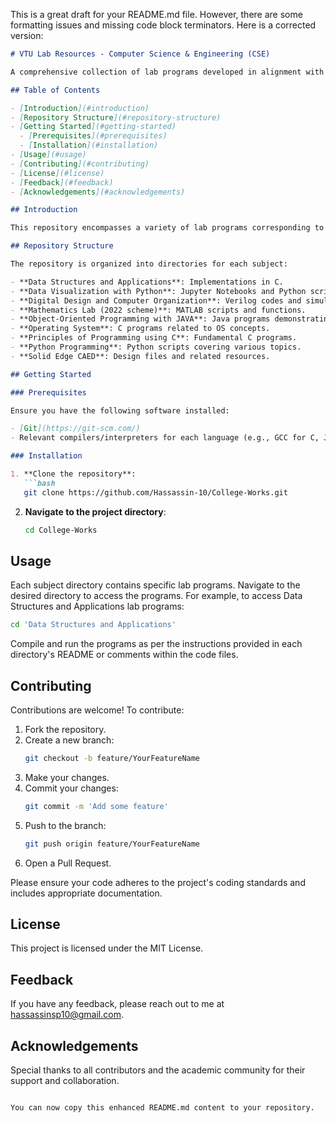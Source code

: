 This is a great draft for your README.md file. However, there are some formatting issues and missing code block terminators. Here is a corrected version:

```markdown
# VTU Lab Resources - Computer Science & Engineering (CSE)

A comprehensive collection of lab programs developed in alignment with the 2022 Visvesvaraya Technological University (VTU) Computer Science and Engineering curriculum.

## Table of Contents

- [Introduction](#introduction)
- [Repository Structure](#repository-structure)
- [Getting Started](#getting-started)
  - [Prerequisites](#prerequisites)
  - [Installation](#installation)
- [Usage](#usage)
- [Contributing](#contributing)
- [License](#license)
- [Feedback](#feedback)
- [Acknowledgements](#acknowledgements)

## Introduction

This repository encompasses a variety of lab programs corresponding to different subjects in the VTU CSE curriculum. Each program is implemented in relevant programming languages, providing a practical resource for students and educators.

## Repository Structure

The repository is organized into directories for each subject:

- **Data Structures and Applications**: Implementations in C.
- **Data Visualization with Python**: Jupyter Notebooks and Python scripts.
- **Digital Design and Computer Organization**: Verilog codes and simulations.
- **Mathematics Lab (2022 scheme)**: MATLAB scripts and functions.
- **Object-Oriented Programming with JAVA**: Java programs demonstrating OOP concepts.
- **Operating System**: C programs related to OS concepts.
- **Principles of Programming using C**: Fundamental C programs.
- **Python Programming**: Python scripts covering various topics.
- **Solid Edge CAED**: Design files and related resources.

## Getting Started

### Prerequisites

Ensure you have the following software installed:

- [Git](https://git-scm.com/)
- Relevant compilers/interpreters for each language (e.g., GCC for C, JDK for Java, Python3, MATLAB, etc.)

### Installation

1. **Clone the repository**:
   ```bash
   git clone https://github.com/Hassassin-10/College-Works.git
   ```
2. **Navigate to the project directory**:
   ```bash
   cd College-Works
   ```

## Usage

Each subject directory contains specific lab programs. Navigate to the desired directory to access the programs. For example, to access Data Structures and Applications lab programs:
```bash
cd 'Data Structures and Applications'
```
Compile and run the programs as per the instructions provided in each directory's README or comments within the code files.

## Contributing

Contributions are welcome! To contribute:
1. Fork the repository.
2. Create a new branch:
   ```bash
   git checkout -b feature/YourFeatureName
   ```
3. Make your changes.
4. Commit your changes:
   ```bash
   git commit -m 'Add some feature'
   ```
5. Push to the branch:
   ```bash
   git push origin feature/YourFeatureName
   ```
6. Open a Pull Request.

Please ensure your code adheres to the project's coding standards and includes appropriate documentation.

## License

This project is licensed under the MIT License.

## Feedback

If you have any feedback, please reach out to me at [hassassinsp10@gmail.com](mailto:hassassinsp10@gmail.com).

## Acknowledgements

Special thanks to all contributors and the academic community for their support and collaboration.
```

You can now copy this enhanced README.md content to your repository.
